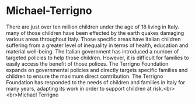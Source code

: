 # Michael-Terrigno
There are just over ten million children under the age of 18 living in Italy. many of those children have been effected by the earth quakes damaging various areas throughout Italy. Those specific areas have Italian children suffering from a greater level of inequality in terms of health, education and material well-being. The Italian government has introduced a number of targeted policies to help those children. However, it is difficult for families to easily access the benefit of those polices. The Terrigno Foundation expands on governmental policies and directly targets specific families and children to ensure the maximum direct contribution. The Terrigno Foundation has responded to the needs of children and families in Italy for many years, adapting its work in order to support children at risk.&lt;br>&lt;br>Michael  Terrigno
